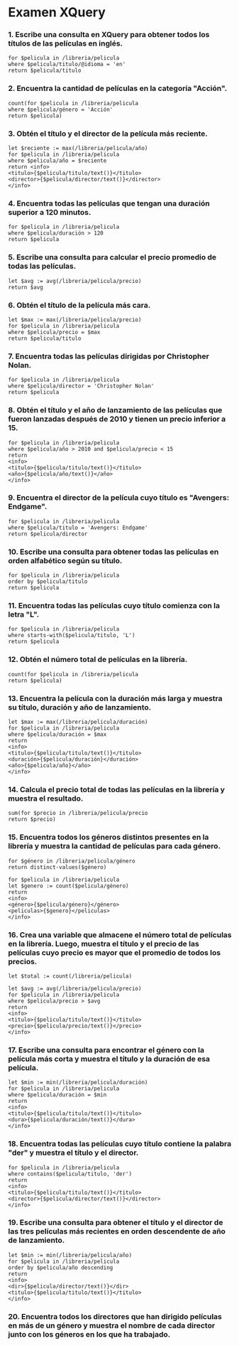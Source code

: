 # Examen XQuery

### 1. Escribe una consulta en XQuery para obtener todos los títulos de las películas en inglés.

```
for $pelicula in /libreria/pelicula
where $pelicula/titulo/@idioma = 'en'
return $pelicula/titulo
```

### 2. Encuentra la cantidad de películas en la categoría "Acción".

```
count(for $pelicula in /libreria/pelicula
where $pelicula/género = 'Acción'
return $pelicula)
```

### 3. Obtén el título y el director de la película más reciente.

```
let $reciente := max(/libreria/pelicula/año)
for $pelicula in /libreria/pelicula
where $pelicula/año = $reciente
return <info>
<titulo>{$pelicula/titulo/text()}</titulo>
<director>{$pelicula/director/text()}</director>
</info>
```

### 4. Encuentra todas las películas que tengan una duración superior a 120 minutos.

```
for $pelicula in /libreria/pelicula
where $pelicula/duración > 120
return $pelicula
```

### 5. Escribe una consulta para calcular el precio promedio de todas las películas.

```
let $avg := avg(/libreria/pelicula/precio)
return $avg
```

### 6. Obtén el título de la película más cara.

```
let $max := max(/libreria/pelicula/precio)
for $pelicula in /libreria/pelicula
where $pelicula/precio = $max
return $pelicula/titulo
```

### 7. Encuentra todas las películas dirigidas por Christopher Nolan.

```
for $pelicula in /libreria/pelicula
where $pelicula/director = 'Christopher Nolan'
return $pelicula
```

### 8. Obtén el título y el año de lanzamiento de las películas que fueron lanzadas después de 2010 y tienen un precio inferior a 15.

```
for $pelicula in /libreria/pelicula
where $pelicula/año > 2010 and $pelicula/precio < 15
return
<info>
<titulo>{$pelicula/titulo/text()}</titulo>
<año>{$pelicula/año/text()}</año>
</info>
```

### 9. Encuentra el director de la película cuyo título es "Avengers: Endgame".

```
for $pelicula in /libreria/pelicula
where $pelicula/titulo = 'Avengers: Endgame'
return $pelicula/director
```

### 10. Escribe una consulta para obtener todas las películas en orden alfabético según su título.

```
for $pelicula in /libreria/pelicula
order by $pelicula/titulo
return $pelicula
```

### 11. Encuentra todas las películas cuyo título comienza con la letra "L".

```
for $pelicula in /libreria/pelicula
where starts-with($pelicula/titulo, 'L')
return $pelicula
```

### 12. Obtén el número total de películas en la librería.

```
count(for $pelicula in /libreria/pelicula
return $pelicula)
```

### 13. Encuentra la película con la duración más larga y muestra su título, duración y año de lanzamiento.

```
let $max := max(/libreria/pelicula/duración)
for $pelicula in /libreria/pelicula
where $pelicula/duración = $max
return
<info>
<titulo>{$pelicula/titulo/text()}</titulo>
<duración>{$pelicula/duración}</duración>
<año>{$pelicula/año}</año>
</info>
```

### 14. Calcula el precio total de todas las películas en la librería y muestra el resultado.

```
sum(for $precio in /libreria/pelicula/precio
return $precio)
```

### 15. Encuentra todos los géneros distintos presentes en la librería y muestra la cantidad de películas para cada género.

```
for $género in /libreria/pelicula/género
return distinct-values($género)
```

```
for $pelicula in /libreria/pelicula
let $genero := count($pelicula/género)
return
<info>
<género>{$pelicula/género}</género>
<peliculas>{$genero}</peliculas>
</info>
```

### 16. Crea una variable que almacene el número total de películas en la librería. Luego, muestra el título y el precio de las películas cuyo precio es mayor que el promedio de todos los precios.

```
let $total := count(/libreria/pelicula)
```

```
let $avg := avg(/libreria/pelicula/precio)
for $pelicula in /libreria/pelicula
where $pelicula/precio > $avg
return
<info>
<titulo>{$pelicula/titulo/text()}</titulo>
<precio>{$pelicula/precio/text()}</precio>
</info>
```

### 17. Escribe una consulta para encontrar el género con la película más corta y muestra el título y la duración de esa película.

```
let $min := min(/libreria/pelicula/duración)
for $pelicula in /libreria/pelicula
where $pelicula/duración = $min
return
<info>
<titulo>{$pelicula/titulo/text()}</titulo>
<dura>{$pelicula/duración/text()}</dura>
</info>
```

### 18. Encuentra todas las películas cuyo título contiene la palabra "der" y muestra el título y el director.

```
for $pelicula in /libreria/pelicula
where contains($pelicula/titulo, 'der')
return
<info>
<titulo>{$pelicula/titulo/text()}</titulo>
<director>{$pelicula/director/text()}</director>
</info>
```

### 19. Escribe una consulta para obtener el título y el director de las tres películas más recientes en orden descendente de año de lanzamiento.

```
let $min := min(/libreria/pelicula/año)
for $pelicula in /libreria/pelicula
order by $pelicula/año descending
return
<info>
<dir>{$pelicula/director/text()}</dir>
<titulo>{$pelicula/titulo/text()}</titulo>
</info>
```

### 20. Encuentra todos los directores que han dirigido películas en más de un género y muestra el nombre de cada director junto con los géneros en los que ha trabajado.
